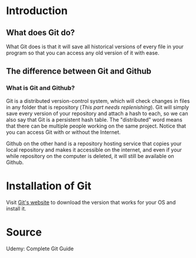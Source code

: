 # Introduction
 ## What does Git do?
 What Git does is that it will save all historical versions of every file in your program so that you can access any old version of it with ease.
 ## The difference between Git and Github
 ### What is Git and Github?
 Git is a distributed version-control system, which will check changes in files in any folder that is repository (*This part needs replenishing*). Git will simply save every version of your repository and attach a hash to each, so we can also say that Git is a persistent hash table. The "distributed" word means that there can be multiple people working on the same project. Notice that you can access Git with or without the Internet.
 
 Github on the other hand is a repository hosting service that copies your local repository and makes it accessible on the internet, and even if your while repository on the computer is deleted, it will still be available on Github.

# Installation of Git
Visit [Git's website](https://git-scm.com/) to download the version that works for your OS and install it.

# Source
Udemy: Complete Git Guide
